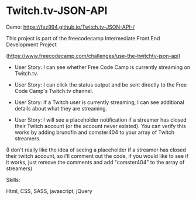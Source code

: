 # Twitch.tv-JSON-API
Demo: https://fez994.github.io/Twitch.tv-JSON-API-/



This project is part of the freecodecamp Intermediate Front End Development Project





(https://www.freecodecamp.com/challenges/use-the-twitchtv-json-api)











- User Story: I can see whether Free Code Camp is currently streaming on Twitch.tv.

- User Story: I can click the status output and be sent directly to the Free Code Camp's Twitch.tv channel.

- User Story: if a Twitch user is currently streaming, I can see additional details about what they are streaming.

- User Story: I will see a placeholder notification if a streamer has closed their Twitch account (or the account never existed). You can verify this works by adding brunofin and comster404 to your array of Twitch streamers.


(I don't really like the idea of seeing a placeholder if a streamer has closed their twitch account, so i'll comment out the code,
if you would like to see if it works, just remove the comments and add "comster404" to the array of streamers) 



Skills: 



Html, CSS, SASS, javascript, jQuery 
